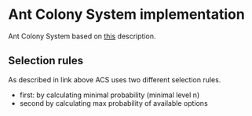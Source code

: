 <h1>Ant Colony System implementation</h1>
Ant Colony System based on <a href=https://www.codeproject.com/Articles/644067/Applying-Ant-Colony-Optimization-Algorithms-to-Sol#_Toc364710428>
this</a> description.
<h2>
Selection rules
</h2>
As described in link above ACS uses two different selection rules.
<ul>
<li> first: by calculating minimal probability (minimal level n)
<li>second by calculating max probability of available options
</ul>
